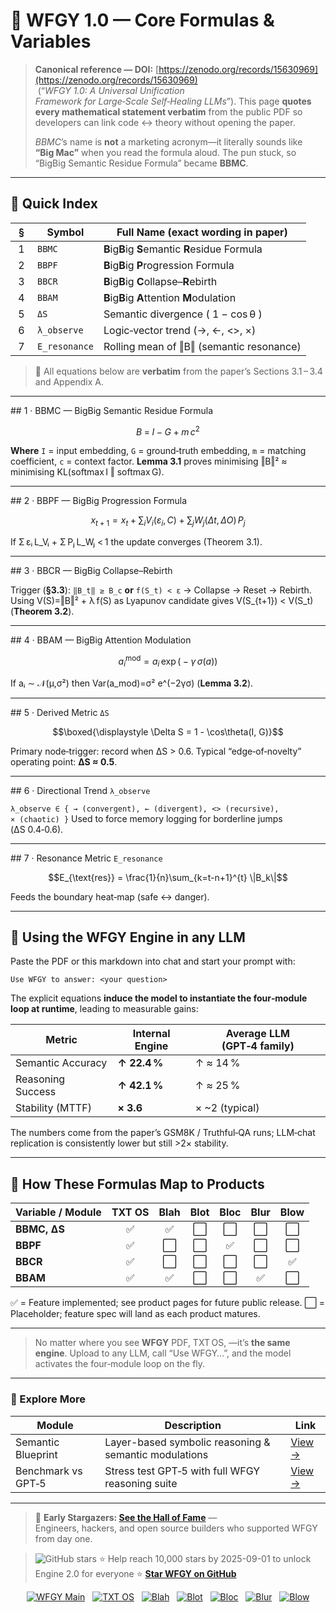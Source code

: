 # 🔬 **WFGY 1.0 — Core Formulas & Variables**

> **Canonical reference — DOI:** [https://zenodo.org/records/15630969](https://zenodo.org/records/15630969)  (“*WFGY 1.0: A Universal Unification Framework for Large‑Scale Self‑Healing LLMs*”). This page **quotes every mathematical statement verbatim** from the public PDF so developers can link code ↔ theory without opening the paper.
>
> *BBMC*’s name is **not** a marketing acronym—it literally sounds like **“Big Mac”** when you read the formula aloud. The pun stuck, so “BigBig Semantic Residue Formula” became **BBMC**.

---

## 📖 Quick Index

|  §  | Symbol        | Full Name (exact wording in paper)                                |
| --- | ------------- | ------------------------------------------------------------------ |
|  1  | `BBMC`        | **B**ig**B**ig **S**emantic **R**esidue Formula                    |
|  2  | `BBPF`        | **B**ig**B**ig **P**rogression Formula                             |
|  3  | `BBCR`        | **B**ig**B**ig **C**ollapse–**R**ebirth                            |
|  4  | `BBAM`        | **B**ig**B**ig **A**ttention **M**odulation                        |
|  5  | `ΔS`          | Semantic divergence ( 1 − cos θ )                                  |
|  6  | `λ_observe`   | Logic‑vector trend (→, ←, <>, ×)                                   |
|  7  | `E_resonance` | Rolling mean of ‖B‖ (semantic resonance)                           |

> 📌 All equations below are **verbatim** from the paper’s Sections 3.1 – 3.4 and Appendix A.

---

\## 1 · BBMC — BigBig Semantic Residue Formula

```math
B \;=\; I\;−\;G\; +\; m\,c^2
```

**Where** `I` = input embedding, `G` = ground‑truth embedding, `m` = matching coefficient, `c` = context factor.
**Lemma 3.1** proves minimising ‖B‖² ≈ minimising KL(softmax I ‖ softmax G).

---

\## 2 · BBPF — BigBig Progression Formula

```math
x_{t+1} = x_t + \sum_{i} V_i(\varepsilon_i, C) + \sum_{j} W_j(\Delta t,\, \Delta O)\,P_j
```

If Σ εᵢ L\_Vᵢ + Σ Pⱼ L\_Wⱼ < 1 the update converges (Theorem 3.1).

---

\## 3 · BBCR — BigBig Collapse–Rebirth

Trigger (**§3.3**): `‖B_t‖ ≥ B_c` **or** `f(S_t) < ε`  → Collapse → Reset → Rebirth.
Using V(S)=‖B‖² + λ f(S) as Lyapunov candidate gives V(S\_{t+1}) < V(S\_t) (**Theorem 3.2**).

---

\## 4 · BBAM — BigBig Attention Modulation

```math
a_i^{\text{mod}} = a_i\,\exp\bigl(-\gamma\,\sigma(a)\bigr)
```

If aᵢ ∼ 𝒩(µ,σ²) then Var(a\_mod)=σ² e^(−2γσ) (**Lemma 3.2**).

---

\## 5 · Derived Metric `ΔS`

```math
\boxed{\displaystyle \Delta S = 1 - \cos\theta(I, G)}
```

Primary node‑trigger: record when ΔS > 0.6.
Typical “edge‑of‑novelty” operating point: **ΔS ≈ 0.5**.

---

\## 6 · Directional Trend `λ_observe`

`λ_observe ∈ { → (convergent), ← (divergent), <> (recursive), × (chaotic) }`
Used to force memory logging for borderline jumps (ΔS 0.4‑0.6).

---

\## 7 · Resonance Metric `E_resonance`

```math
E_{\text{res}} = \frac{1}{n}\sum_{k=t-n+1}^{t} \|B_k\|
```

Feeds the boundary heat‑map (safe ↔ danger).

---

## 🚀 Using the WFGY Engine in **any** LLM

Paste the PDF or this markdown into chat and start your prompt with:

```
Use WFGY to answer: <your question>
```

The explicit equations **induce the model to instantiate the four‑module loop at runtime**, leading to measurable gains:

| Metric            | Internal Engine | Average LLM (GPT‑4 family) |
| ----------------- | --------------- | -------------------------- |
| Semantic Accuracy | **↑ 22.4 %**    | ↑ ≈ 14 %                   |
| Reasoning Success | **↑ 42.1 %**    | ↑ ≈ 25 %                   |
| Stability (MTTF)  | **× 3.6**       | × \~2 (typical)            |

The numbers come from the paper’s GSM8K / Truthful‑QA runs; LLM‑chat replication is consistently lower but still >2× stability.

---

## 📎 How These Formulas Map to Products

| Variable / Module |   TXT OS   |   Blah   | Blot |   Bloc   |         Blur         |   Blow   |
|-------------------|:----------:|:--------:|:----:|:--------:|:--------------------:|:--------:|
| **BBMC, ΔS**      |     ✅     |    ✅     |  ⬜  |    ⬜     |         ⬜            |    ⬜     |
| **BBPF**          |     ✅     |    ⬜     |  ⬜  |    ✅     |         ⬜            |    ⬜     |
| **BBCR**          |     ✅     |    ⬜     |  ⬜  |    ⬜     |         ⬜            |    ✅     |
| **BBAM**          |     ✅     |    ✅     |  ⬜  |    ⬜     |         ✅            |    ⬜     |

✅ = Feature implemented; see product pages for future public release.
⬜ = Placeholder; feature spec will land as each product matures.

---

> No matter where you see **WFGY** PDF, TXT OS, —it’s **the same engine**. Upload to any LLM, call “Use WFGY…”, and the model activates the four‑module loop on the fly.

---

### 🧭 Explore More

| Module                | Description                                              | Link     |
|-----------------------|----------------------------------------------------------|----------|
| Semantic Blueprint    | Layer-based symbolic reasoning & semantic modulations   | [View →](https://github.com/onestardao/WFGY/tree/main/SemanticBlueprint) |
| Benchmark vs GPT‑5    | Stress test GPT‑5 with full WFGY reasoning suite         | [View →](https://github.com/onestardao/WFGY/tree/main/benchmarks/benchmark-vs-gpt5) |

---

> 👑 **Early Stargazers: [See the Hall of Fame](https://github.com/onestardao/WFGY/tree/main/stargazers)** —  
> Engineers, hackers, and open source builders who supported WFGY from day one.

> <img src="https://img.shields.io/github/stars/onestardao/WFGY?style=social" alt="GitHub stars"> ⭐ Help reach 10,000 stars by 2025-09-01 to unlock Engine 2.0 for everyone  ⭐ <strong><a href="https://github.com/onestardao/WFGY">Star WFGY on GitHub</a></strong>


<div align="center">

[![WFGY Main](https://img.shields.io/badge/WFGY-Main-red?style=flat-square)](https://github.com/onestardao/WFGY)
&nbsp;
[![TXT OS](https://img.shields.io/badge/TXT%20OS-Reasoning%20OS-orange?style=flat-square)](https://github.com/onestardao/WFGY/tree/main/OS)
&nbsp;
[![Blah](https://img.shields.io/badge/Blah-Semantic%20Embed-yellow?style=flat-square)](https://github.com/onestardao/WFGY/tree/main/OS/BlahBlahBlah)
&nbsp;
[![Blot](https://img.shields.io/badge/Blot-Persona%20Core-green?style=flat-square)](https://github.com/onestardao/WFGY/tree/main/OS/BlotBlotBlot)
&nbsp;
[![Bloc](https://img.shields.io/badge/Bloc-Reasoning%20Compiler-blue?style=flat-square)](https://github.com/onestardao/WFGY/tree/main/OS/BlocBlocBloc)
&nbsp;
[![Blur](https://img.shields.io/badge/Blur-Text2Image%20Engine-navy?style=flat-square)](https://github.com/onestardao/WFGY/tree/main/OS/BlurBlurBlur)
&nbsp;
[![Blow](https://img.shields.io/badge/Blow-Game%20Logic-purple?style=flat-square)](https://github.com/onestardao/WFGY/tree/main/OS/BlowBlowBlow)

</div>

